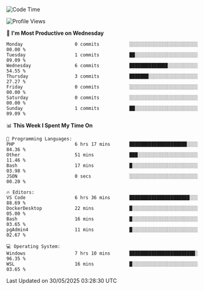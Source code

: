 <!--START_SECTION:waka-->
![Code Time](http://img.shields.io/badge/Code%20Time-5%2C030%20hrs%2055%20mins-blue)

![Profile Views](http://img.shields.io/badge/Profile%20Views-0-blue)

📅 **I'm Most Productive on Wednesday** 

```text
Monday                   0 commits           ░░░░░░░░░░░░░░░░░░░░░░░░░   00.00 % 
Tuesday                  1 commits           ██░░░░░░░░░░░░░░░░░░░░░░░   09.09 % 
Wednesday                6 commits           ██████████████░░░░░░░░░░░   54.55 % 
Thursday                 3 commits           ███████░░░░░░░░░░░░░░░░░░   27.27 % 
Friday                   0 commits           ░░░░░░░░░░░░░░░░░░░░░░░░░   00.00 % 
Saturday                 0 commits           ░░░░░░░░░░░░░░░░░░░░░░░░░   00.00 % 
Sunday                   1 commits           ██░░░░░░░░░░░░░░░░░░░░░░░   09.09 % 
```


📊 **This Week I Spent My Time On** 

```text
💬 Programming Languages: 
PHP                      6 hrs 17 mins       █████████████████████░░░░   84.36 % 
Other                    51 mins             ███░░░░░░░░░░░░░░░░░░░░░░   11.46 % 
Bash                     17 mins             █░░░░░░░░░░░░░░░░░░░░░░░░   03.98 % 
JSON                     0 secs              ░░░░░░░░░░░░░░░░░░░░░░░░░   00.20 % 

🔥 Editors: 
VS Code                  6 hrs 36 mins       ██████████████████████░░░   88.69 % 
DockerDesktop            22 mins             █░░░░░░░░░░░░░░░░░░░░░░░░   05.00 % 
Bash                     16 mins             █░░░░░░░░░░░░░░░░░░░░░░░░   03.65 % 
pgAdmin4                 11 mins             █░░░░░░░░░░░░░░░░░░░░░░░░   02.67 % 

💻 Operating System: 
Windows                  7 hrs 10 mins       ████████████████████████░   96.35 % 
WSL                      16 mins             █░░░░░░░░░░░░░░░░░░░░░░░░   03.65 % 
```


 Last Updated on 30/05/2025 03:28:30 UTC
<!--END_SECTION:waka-->
